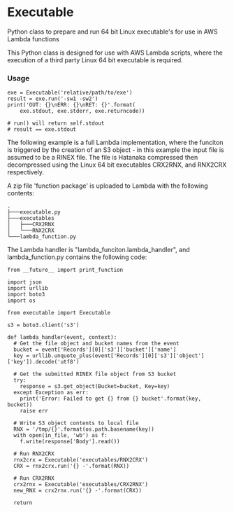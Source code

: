 # Executable
Python class to prepare and run 64 bit Linux executable's for use in AWS Lambda functions

This Python class is designed for use with AWS Lambda scripts, where the execution of a third party Linux 64 bit executable is required.

### Usage

```
exe = Executable('relative/path/to/exe')
result = exe.run('-sw1 -sw2')
print('OUT: {}\nERR: {}\nRET: {}'.format(
    exe.stdout, exe.stderr, exe.returncode))
    
# run() will return self.stdout
# result == exe.stdout
```

The following example is a full Lambda implementation, where the funciton is triggered by the creation of an S3 object - in this example the input file is assumed to be a RINEX file. The file is Hatanaka compressed then decompressed using the Linux 64 bit executables CRX2RNX, and RNX2CRX respectively. 

A zip file 'function package' is uploaded to Lambda with the following contents:

```
.
├───executable.py
├───executables
│   ├───CRX2RNX
│   └───RNX2CRX
└───lambda_function.py
```

The Lambda handler is "lambda_funciton.lambda_handler", and lambda_function.py contains the following code:

```
from __future__ import print_function

import json
import urllib
import boto3
import os

from executable import Executable

s3 = boto3.client('s3')

def lambda_handler(event, context):
  # Get the file object and bucket names from the event
  bucket = event['Records'][0]['s3']['bucket']['name']
  key = urllib.unquote_plus(event['Records'][0]['s3']['object']['key']).decode('utf8')

  # Get the submitted RINEX file object from S3 bucket
  try:
    response = s3.get_object(Bucket=bucket, Key=key)
  except Exception as err:
    print('Error: Failed to get {} from {} bucket'.format(key, bucket))
    raise err
	
  # Write S3 object contents to local file
  RNX = '/tmp/{}'.format(os.path.basename(key))
  with open(in_file, 'wb') as f:
  	f.write(response['Body'].read())
  
  # Run RNX2CRX
  rnx2crx = Executable('executables/RNX2CRX')
  CRX = rnx2crx.run('{} -'.format(RNX))
  
  # Run CRX2RNX
  crx2rnx = Executable('executables/CRX2RNX')
  new_RNX = crx2rnx.run('{} -'.format(CRX))
    
  return
```
